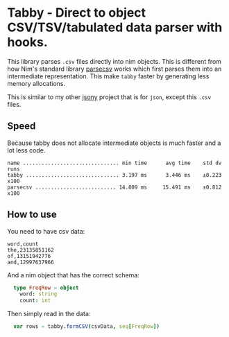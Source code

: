 # Tabby - Direct to object CSV/TSV/tabulated data parser with hooks.

This library parses `.csv` files directly into nim objects. This is different from how Nim's standard library [parsecsv](https://nim-lang.org/docs/parsecsv.html) works which first parses them into an intermediate representation. This make `tabby` faster by generating less memory allocations.

This is similar to my other [jsony](https://github.com/treeform/jsony) project that is for `json`, except this `.csv` files.

## Speed

Because tabby does not allocate intermediate objects is much faster and a lot less code.

```
name ............................... min time      avg time    std dv   runs
tabby .............................. 3.197 ms      3.446 ms    ±0.223   x100
parsecsv .......................... 14.809 ms     15.491 ms    ±0.812   x100
```

## How to use

You need to have csv data:
```
word,count
the,23135851162
of,13151942776
and,12997637966
```
And a nim object that has the correct schema:
```nim
  type FreqRow = object
    word: string
    count: int
```

Then simply read in the data:
```nim
  var rows = tabby.formCSV(csvData, seq[FreqRow])
```
